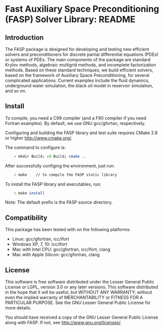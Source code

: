 # Fast Auxiliary Space Preconditioning (FASP) Solver Library: README

## Introduction
The FASP package is designed for developing and testing new efficient solvers 
and preconditioners for discrete partial differential equations (PDEs) or 
systems of PDEs. The main components of the package are standard Krylov methods, 
algebraic multigrid methods, and incomplete factorization methods. Based on 
these standard techniques, we build efficient solvers, based on the framework 
of Auxiliary Space Preconditioning, for several complicated applications. 
Current examples include the fluid dynamics, underground water simulation, 
the black oil model in reservoir simulation, and so on. 

## Install
To compile, you need a C99 compiler (and a F90 compiler if you need Fortran 
examples). By default, we use GNU gcc/gfortan, respectively.

Configuring and building the FASP library and test suite requires CMake 2.8 or
higher <http://www.cmake.org/>.

The command to configure is:

``` bash
    > mkdir Build; cd Build; cmake .. 
```

After successfully configing the environment, just run:

``` bash
    > make    // to compile the FASP static library
```

To install the FASP library and executables, run:

``` bash
    > make install
```

Note: The default prefix is the FASP source directory.

## Compatibility
This package has been tested with on the following platforms: 

- Linux: gcc/gfortran, icc/ifort
- Windows XP, 7, 10: icc/ifort
- Mac with Intel CPU: gcc/gfortran, icc/ifort, clang
- Mac with Apple Silicon: gcc/gfortran, clang

## License
This software is free software distributed under the Lesser General Public 
License or LGPL, version 3.0 or any later versions. This software distributed 
in the hope that it will be useful, but WITHOUT ANY WARRANTY; without even 
the implied warranty of MERCHANTABILITY or FITNESS FOR A PARTICULAR PURPOSE. 
See the GNU Lesser General Public License for more details.

You should have received a copy of the GNU Lesser General Public License 
along with FASP. If not, see <http://www.gnu.org/licenses/>.
